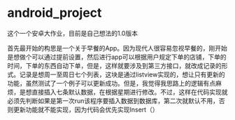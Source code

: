 # android_project
这个一个安卓大作业，目前是自己想法的1.0版本


首先最开始的构思是一个关于早餐的App。因为现代人很容易忽视早餐的，刚开始是想做个可以通过提前设置，然后进行app可以根据用户规定下单的店铺，下单的时间，下单的东西自动下单，但是，这样就要涉及到第三方接口，就改成记录的形式。记录是想周一至周日七个列表，这块是通过listview实现的，想让只有更新的功能，虽然测试了一个例子可以更新成功。但是，我觉得我思路上的逻辑有点麻烦，是想直接插入七条默认数据，在根据星期进行修改。不过，这样在代码实现就必须先判断如果是第一次run该程序要插入数据到数据库，第二次就默认不用，否则更新功能就不能实现，因为代码会优先实现Insert（）